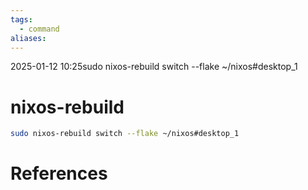 ```yaml
---
tags:
  - command
aliases:
---
```

2025-01-12 10:25sudo nixos-rebuild switch --flake ~/nixos#desktop_1
# nixos-rebuild
```bash
sudo nixos-rebuild switch --flake ~/nixos#desktop_1
```

# References